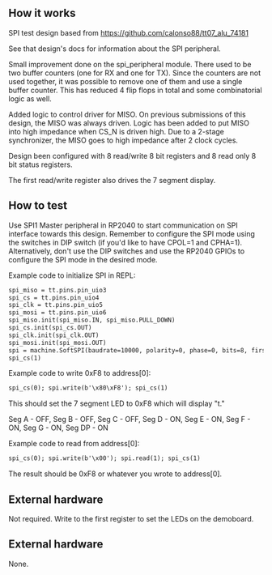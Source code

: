 <!---

This file is used to generate your project datasheet. Please fill in the information below and delete any unused
sections.

You can also include images in this folder and reference them in the markdown. Each image must be less than
512 kb in size, and the combined size of all images must be less than 1 MB.
-->

## How it works

SPI test design based from https://github.com/calonso88/tt07_alu_74181

See that design's docs for information about the SPI peripheral.

Small improvement done on the spi_peripheral module. There used to be two buffer counters (one for RX and one for TX).
Since the counters are not used together, it was possible to remove one of them and use a single buffer counter.
This has reduced 4 flip flops in total and some combinatorial logic as well.

Added logic to control driver for MISO. On previous submissions of this design, the MISO was always driven.
Logic has been added to put MISO into high impedance when CS_N is driven high. Due to a 2-stage synchronizer, the MISO goes to high impedance after 2 clock cycles.

Design been configured with 8 read/write 8 bit registers and 8 read only 8 bit status registers.

The first read/write register also drives the 7 segment display.

## How to test

Use SPI1 Master peripheral in RP2040 to start communication on SPI interface towards this design. Remember to configure the SPI mode using the switches in DIP switch (if you'd like to have CPOL=1 and CPHA=1). Alternatively, don't use the DIP switches and use the RP2040 GPIOs to configure the SPI mode in the desired mode.

Example code to initialize SPI in REPL:
```txt
spi_miso = tt.pins.pin_uio3
spi_cs = tt.pins.pin_uio4
spi_clk = tt.pins.pin_uio5
spi_mosi = tt.pins.pin_uio6
spi_miso.init(spi_miso.IN, spi_miso.PULL_DOWN)
spi_cs.init(spi_cs.OUT)
spi_clk.init(spi_clk.OUT)
spi_mosi.init(spi_mosi.OUT)
spi = machine.SoftSPI(baudrate=10000, polarity=0, phase=0, bits=8, firstbit=machine.SPI.MSB, sck=spi_clk, mosi=spi_mosi, miso=spi_miso)
spi_cs(1)
```

Example code to write 0xF8 to address[0]:
```txt
spi_cs(0); spi.write(b'\x80\xF8'); spi_cs(1)
```

This should set the 7 segment LED to 0xF8 which will display "t."

Seg A - OFF, Seg B - OFF, Seg C - OFF, Seg D - ON, Seg E - ON, Seg F - ON, Seg G - ON, Seg DP - ON

Example code to read from address[0]:
```txt
spi_cs(0); spi.write(b'\x00'); spi.read(1); spi_cs(1)
```

The result should be 0xF8 or whatever you wrote to address[0].

## External hardware

Not required.
Write to the first register to set the LEDs on the demoboard.

## External hardware

None.
